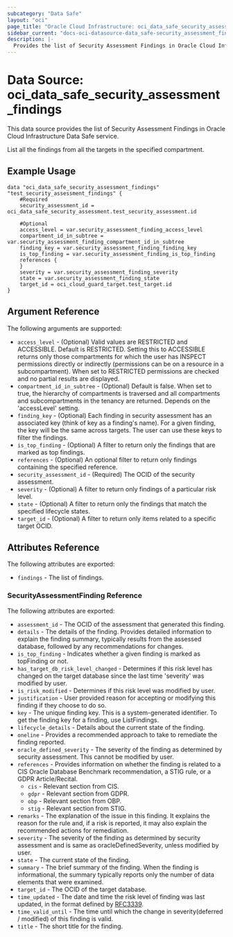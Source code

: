 ```yaml
---
subcategory: "Data Safe"
layout: "oci"
page_title: "Oracle Cloud Infrastructure: oci_data_safe_security_assessment_findings"
sidebar_current: "docs-oci-datasource-data_safe-security_assessment_findings"
description: |-
  Provides the list of Security Assessment Findings in Oracle Cloud Infrastructure Data Safe service
---
```


# Data Source: oci_data_safe_security_assessment_findings
This data source provides the list of Security Assessment Findings in Oracle Cloud Infrastructure Data Safe service.

List all the findings from all the targets in the specified compartment.


## Example Usage

```hcl
data "oci_data_safe_security_assessment_findings" "test_security_assessment_findings" {
	#Required
	security_assessment_id = oci_data_safe_security_assessment.test_security_assessment.id

	#Optional
	access_level = var.security_assessment_finding_access_level
	compartment_id_in_subtree = var.security_assessment_finding_compartment_id_in_subtree
	finding_key = var.security_assessment_finding_finding_key
	is_top_finding = var.security_assessment_finding_is_top_finding
	references {
	}
	severity = var.security_assessment_finding_severity
	state = var.security_assessment_finding_state
	target_id = oci_cloud_guard_target.test_target.id
}
```

## Argument Reference

The following arguments are supported:

* `access_level` - (Optional) Valid values are RESTRICTED and ACCESSIBLE. Default is RESTRICTED. Setting this to ACCESSIBLE returns only those compartments for which the user has INSPECT permissions directly or indirectly (permissions can be on a resource in a subcompartment). When set to RESTRICTED permissions are checked and no partial results are displayed.
* `compartment_id_in_subtree` - (Optional) Default is false. When set to true, the hierarchy of compartments is traversed and all compartments and subcompartments in the tenancy are returned. Depends on the 'accessLevel' setting.
* `finding_key` - (Optional) Each finding in security assessment has an associated key (think of key as a finding's name). For a given finding, the key will be the same across targets. The user can use these keys to filter the findings.
* `is_top_finding` - (Optional) A filter to return only the findings that are marked as top findings.
* `references` - (Optional) An optional filter to return only findings containing the specified reference.
* `security_assessment_id` - (Required) The OCID of the security assessment.
* `severity` - (Optional) A filter to return only findings of a particular risk level.
* `state` - (Optional) A filter to return only the findings that match the specified lifecycle states.
* `target_id` - (Optional) A filter to return only items related to a specific target OCID.


## Attributes Reference

The following attributes are exported:

* `findings` - The list of findings.

### SecurityAssessmentFinding Reference

The following attributes are exported:

* `assessment_id` - The OCID of the assessment that generated this finding.
* `details` - The details of the finding. Provides detailed information to explain the finding summary, typically results from the assessed database, followed by any recommendations for changes.
* `is_top_finding` - Indicates whether a given finding is marked as topFinding or not.
* `has_target_db_risk_level_changed` - Determines if this risk level has changed on the target database since the last time 'severity' was modified by user.
* `is_risk_modified` - Determines if this risk level was modified by user.
* `justification` - User provided reason for accepting or modifying this finding if they choose to do so.
* `key` - The unique finding key. This is a system-generated identifier. To get the finding key for a finding, use ListFindings.
* `lifecycle_details` - Details about the current state of the finding.
* `oneline` - Provides a recommended approach to take to remediate the finding reported.
* `oracle_defined_severity` - The severity of the finding as determined by security assessment. This cannot be modified by user.
* `references` - Provides information on whether the finding is related to a CIS Oracle Database Benchmark recommendation, a STIG rule, or a GDPR Article/Recital.
	* `cis` - Relevant section from CIS.
	* `gdpr` - Relevant section from GDPR.
	* `obp` - Relevant section from OBP.
	* `stig` - Relevant section from STIG.
* `remarks` - The explanation of the issue in this finding. It explains the reason for the rule and, if a risk is reported, it may also explain the recommended actions for remediation.
* `severity` - The severity of the finding as determined by security assessment and is same as oracleDefinedSeverity, unless modified by user.
* `state` - The current state of the finding.
* `summary` - The brief summary of the finding. When the finding is informational, the summary typically reports only the number of data elements that were examined.
* `target_id` - The OCID of the target database.
* `time_updated` - The date and time the risk level of finding was last updated, in the format defined by [RFC3339](https://tools.ietf.org/html/rfc3339).
* `time_valid_until` - The time until which the change in severity(deferred / modified) of this finding is valid.
* `title` - The short title for the finding.
